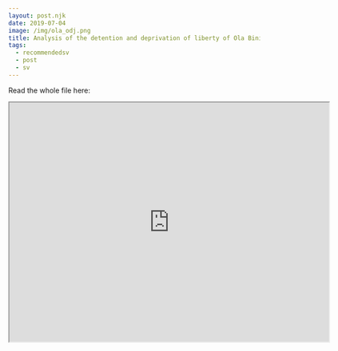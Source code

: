 ```yaml
---
layout: post.njk
date: 2019-07-04
image: /img/ola_odj.png
title: Analysis of the detention and deprivation of liberty of Ola Bini by the Observatorio de Derechos y Justicia
tags:
  - recommendedsv
  - post
  - sv
---
```


Read the whole file here:
<iframe src="https://drive.google.com/file/d/1HuoYJG6rXCx752oPh05fi9237L97j3bw/preview" width="640" height="480"></iframe>
